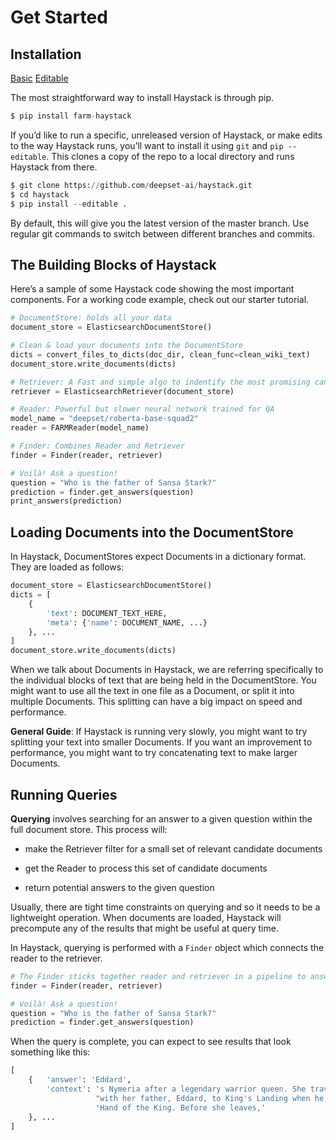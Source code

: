 <!---
title: "Get Started"
metaTitle: "Get Started"
metaDescription: ""
slug: "/docs/get_started"
date: "2020-09-03"
id: "get_startedmd"
--->

# Get Started

## Installation

<div class="filter">
<a href="#basic">Basic</a> <a href="#editable">Editable</a>
</div>
<div class="filter-basic table-wrapper" markdown="block">

The most straightforward way to install Haystack is through pip.

```python
$ pip install farm-haystack
```

</div>
<div class="filter-editable table-wrapper" markdown="block">

If you’d like to run a specific, unreleased version of Haystack, or make edits to the way Haystack runs,
you’ll want to install it using `git` and `pip --editable`.
This clones a copy of the repo to a local directory and runs Haystack from there.

```python
$ git clone https://github.com/deepset-ai/haystack.git
$ cd haystack
$ pip install --editable .
```

By default, this will give you the latest version of the master branch.
Use regular git commands to switch between different branches and commits.

</div>

<!-- _comment: !! Have a tab for docker!! -->
<!-- -comment: !! Have a hello world example!! -->
## The Building Blocks of Haystack

Here’s a sample of some Haystack code showing the most important components.
For a working code example, check out our starter tutorial.

<!-- _comment: !!link!! -->
```python
# DocumentStore: holds all your data
document_store = ElasticsearchDocumentStore()

# Clean & load your documents into the DocumentStore
dicts = convert_files_to_dicts(doc_dir, clean_func=clean_wiki_text)
document_store.write_documents(dicts)

# Retriever: A Fast and simple algo to indentify the most promising candidate documents
retriever = ElasticsearchRetriever(document_store)

# Reader: Powerful but slower neural network trained for QA
model_name = "deepset/roberta-base-squad2"
reader = FARMReader(model_name)

# Finder: Combines Reader and Retriever
finder = Finder(reader, retriever)

# Voilà! Ask a question!
question = "Who is the father of Sansa Stark?"
prediction = finder.get_answers(question)
print_answers(prediction)
```

## Loading Documents into the DocumentStore

In Haystack, DocumentStores expect Documents in a dictionary format. They are loaded as follows:

```python
document_store = ElasticsearchDocumentStore()
dicts = [
    {
        'text': DOCUMENT_TEXT_HERE,
        'meta': {'name': DOCUMENT_NAME, ...}
    }, ...
]
document_store.write_documents(dicts)
```

When we talk about Documents in Haystack, we are referring specifically to the individual blocks of text that are being held in the DocumentStore.
You might want to use all the text in one file as a Document, or split it into multiple Documents.
This splitting can have a big impact on speed and performance.

**General Guide**: If Haystack is running very slowly, you might want to try splitting your text into smaller Documents.
If you want an improvement to performance, you might want to try concatenating text to make larger Documents.

## Running Queries

**Querying** involves searching for an answer to a given question within the full document store.
This process will:


* make the Retriever filter for a small set of relevant candidate documents


* get the Reader to process this set of candidate documents


* return potential answers to the given question

Usually, there are tight time constraints on querying and so it needs to be a lightweight operation.
When documents are loaded, Haystack will precompute any of the results that might be useful at query time.

In Haystack, querying is performed with a `Finder` object which connects the reader to the retriever.

```python
# The Finder sticks together reader and retriever in a pipeline to answer our questions.
finder = Finder(reader, retriever)

# Voilà! Ask a question!
question = "Who is the father of Sansa Stark?"
prediction = finder.get_answers(question)
```

When the query is complete, you can expect to see results that look something like this:

```python
[
    {   'answer': 'Eddard',
        'context': 's Nymeria after a legendary warrior queen. She travels '
                   "with her father, Eddard, to King's Landing when he is made "
                   'Hand of the King. Before she leaves,'
    }, ...
]
```
